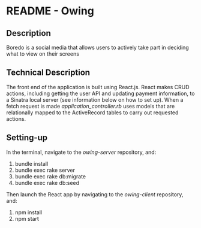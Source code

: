 README - Owing
==============

Description
-----------

Boredo is a social media that allows users to actively take part in deciding what to view on their screens

Technical Description
---------------------

The front end of the application is built using React.js. React makes CRUD actions, including getting the user API and updating payment information, to a Sinatra local server (see information below on how to set up). When a fetch request is made *application_controller.rb* uses models that are relationally mapped to the ActiveRecord tables to carry out requested actions.

Setting-up
----------

In the terminal, navigate to the *owing-server* repository, and:
1. bundle install
2. bundle exec rake server
3. bundle exec rake db:migrate
4. bundle exec rake db:seed

Then launch the React app by navigating to the *owing-client* repository, and:
1. npm install
2. npm start


